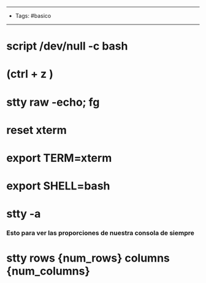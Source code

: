 -----
- Tags: #basico 
----

# script /dev/null -c bash 

# (ctrl + z )

# stty raw -echo; fg 

# reset xterm 

# export TERM=xterm 

# export SHELL=bash 

# stty -a 
### Esto para ver las proporciones de nuestra consola de siempre 

# stty rows {num_rows} columns {num_columns}